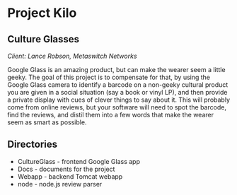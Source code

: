 Project Kilo
============

Culture Glasses
---------------

*Client: Lance Robson, Metaswitch Networks*

Google Glass is an amazing product, but can make the wearer seem a
little geeky. The goal of this project is to compensate for that, by using
the Google Glass camera to identify a barcode on a non-geeky cultural
product you are given in a social situation (say a book or vinyl LP), and
then provide a private display with cues of clever things to say about it.
This will probably come from online reviews, but your software will
need to spot the barcode, find the reviews, and distil them into a few
words that make the wearer seem as smart as possible. 

Directories
-----------

- CultureGlass - frontend Google Glass app
- Docs - documents for the project
- Webapp - backend Tomcat webapp
- node - node.js review parser
